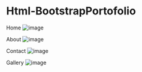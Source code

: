 ﻿# Html-BootstrapPortofolio
 
 Home
![image](https://user-images.githubusercontent.com/94784141/212572255-f59df809-f227-43ff-bf5b-1d06e564cdd6.png)

About
![image](https://user-images.githubusercontent.com/94784141/212572300-1efd9e86-cb18-4b39-af1d-df0590c2a670.png)

Contact
![image](https://user-images.githubusercontent.com/94784141/212572318-b10e13bf-fcc9-4690-b9b8-a46e6aac2d54.png)

Gallery
![image](https://user-images.githubusercontent.com/94784141/212572328-e8c73811-28c5-4a13-901d-58a1d1c5ed74.png)

